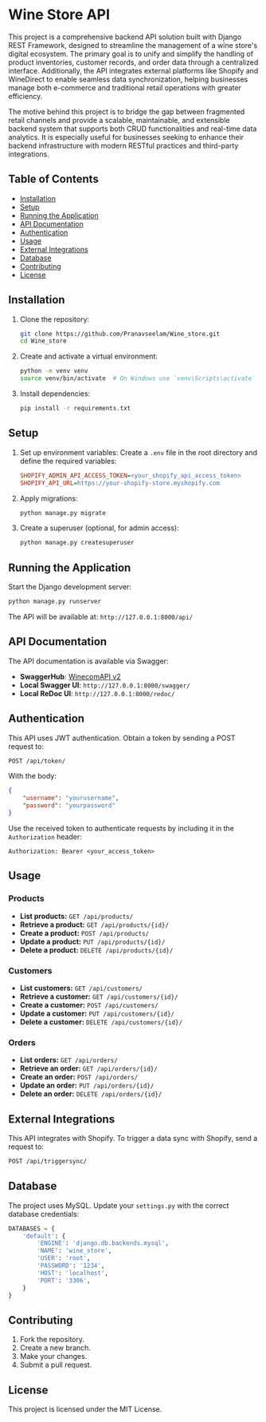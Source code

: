 # Wine Store API

This project is a comprehensive backend API solution built with Django REST Framework, designed to streamline the management of a wine store's digital ecosystem. The primary goal is to unify and simplify the handling of product inventories, customer records, and order data through a centralized interface. Additionally, the API integrates external platforms like Shopify and WineDirect to enable seamless data synchronization, helping businesses manage both e-commerce and traditional retail operations with greater efficiency.

The motive behind this project is to bridge the gap between fragmented retail channels and provide a scalable, maintainable, and extensible backend system that supports both CRUD functionalities and real-time data analytics. It is especially useful for businesses seeking to enhance their backend infrastructure with modern RESTful practices and third-party integrations.

## Table of Contents
- [Installation](#installation)
- [Setup](#setup)
- [Running the Application](#running-the-application)
- [API Documentation](#api-documentation)
- [Authentication](#authentication)
- [Usage](#usage)
- [External Integrations](#external-integrations)
- [Database](#database)
- [Contributing](#contributing)
- [License](#license)

## Installation

1. Clone the repository:
   ```bash
   git clone https://github.com/Pranavseelam/Wine_store.git
   cd Wine_store
   ```

2. Create and activate a virtual environment:
   ```bash
   python -m venv venv
   source venv/bin/activate  # On Windows use `venv\Scripts\activate`
   ```

3. Install dependencies:
   ```bash
   pip install -r requirements.txt
   ```

## Setup

1. Set up environment variables:
   Create a `.env` file in the root directory and define the required variables:
   ```ini
   SHOPIFY_ADMIN_API_ACCESS_TOKEN=<your_shopify_api_access_token>
   SHOPIFY_API_URL=https://your-shopify-store.myshopify.com
   ```

2. Apply migrations:
   ```bash
   python manage.py migrate
   ```

3. Create a superuser (optional, for admin access):
   ```bash
   python manage.py createsuperuser
   ```

## Running the Application

Start the Django development server:
```bash
python manage.py runserver
```

The API will be available at: `http://127.0.0.1:8000/api/`

## API Documentation

The API documentation is available via Swagger:
- **SwaggerHub**: [WinecomAPI v2](https://app.swaggerhub.com/apis/helloworld135/winecomAPI/v2)
- **Local Swagger UI**: `http://127.0.0.1:8000/swagger/`
- **Local ReDoc UI**: `http://127.0.0.1:8000/redoc/`

## Authentication

This API uses JWT authentication. Obtain a token by sending a POST request to:
```bash
POST /api/token/
```
With the body:
```json
{
    "username": "yourusername",
    "password": "yourpassword"
}
```
Use the received token to authenticate requests by including it in the `Authorization` header:
```http
Authorization: Bearer <your_access_token>
```

## Usage

### Products
- **List products:** `GET /api/products/`
- **Retrieve a product:** `GET /api/products/{id}/`
- **Create a product:** `POST /api/products/`
- **Update a product:** `PUT /api/products/{id}/`
- **Delete a product:** `DELETE /api/products/{id}/`

### Customers
- **List customers:** `GET /api/customers/`
- **Retrieve a customer:** `GET /api/customers/{id}/`
- **Create a customer:** `POST /api/customers/`
- **Update a customer:** `PUT /api/customers/{id}/`
- **Delete a customer:** `DELETE /api/customers/{id}/`

### Orders
- **List orders:** `GET /api/orders/`
- **Retrieve an order:** `GET /api/orders/{id}/`
- **Create an order:** `POST /api/orders/`
- **Update an order:** `PUT /api/orders/{id}/`
- **Delete an order:** `DELETE /api/orders/{id}/`

## External Integrations

This API integrates with Shopify. To trigger a data sync with Shopify, send a request to:
```bash
POST /api/triggersync/
```

## Database

The project uses MySQL. Update your `settings.py` with the correct database credentials:
```python
DATABASES = {
    'default': {
        'ENGINE': 'django.db.backends.mysql',
        'NAME': 'wine_store',
        'USER': 'root',
        'PASSWORD': '1234',
        'HOST': 'localhost',
        'PORT': '3306',
    }
}
```

## Contributing

1. Fork the repository.
2. Create a new branch.
3. Make your changes.
4. Submit a pull request.

## License

This project is licensed under the MIT License.
